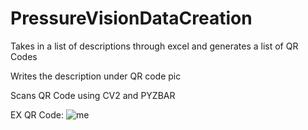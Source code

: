 # PressureVisionDataCreation

Takes in a list of descriptions through excel and generates a list of QR Codes

Writes the description under QR code pic

Scans QR Code using CV2 and PYZBAR 

EX QR Code: 
![me](https://github.com/Kunal2341/PressureVisionDataCreation/blob/main/testFile.png)


